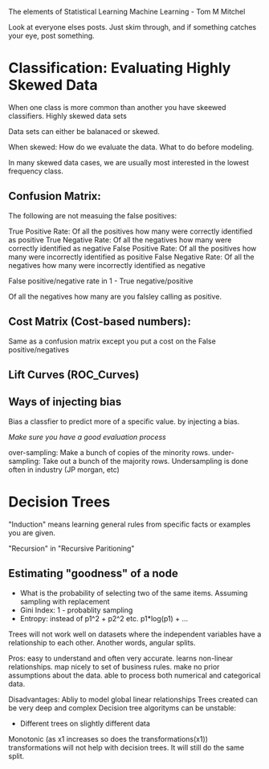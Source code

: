 The elements of Statistical Learning
Machine Learning - Tom M Mitchel

Look at everyone elses posts.  Just skim through, and if something catches your eye, post something.

# Classification: Evaluating Highly Skewed Data

When one class is more common than another you have skeewed classifiers.
Highly skewed data sets

Data sets can either be balanaced or skewed.

When skewed:
   How do we evaluate the data.
   What to do before modeling.

In many skewed data cases, we are usually most interested in the lowest frequency class.

## Confusion Matrix:

The following are not measuing the false positives:

True Positive Rate: Of all the positives how many were correctly identified as positive
True Negative Rate: Of all the negatives how many were correctly identified as negative
False Positive Rate: Of all the positives how many were incorrectly identified as positive
False Negative Rate: Of all the negatives how many were incorrectly identified as negative

False positive/negative rate in 1 - True negative/positive

Of all the negatives how many are you falsley calling as positive.

## Cost Matrix (Cost-based numbers):

Same as a confusion matrix except you put a cost on the False positive/negatives

##  Lift Curves (ROC_Curves)

## Ways of injecting bias

Bias a classfier to predict more of a specific value.
by injecting a bias.

*Make sure you have a good evaluation process*

over-sampling: Make a bunch of copies of the minority rows.
under-sampling: Take out a bunch of the majority rows.  Undersampling is done often in industry (JP morgan, etc)

# Decision Trees

"Induction" means learning general rules from specific facts or examples you are given.

"Recursion" in "Recursive Paritioning"

## Estimating "goodness" of a node

- What is the probability of selecting two of the same items.  Assuming sampling with replacement
- Gini Index: 1 - probablity sampling
- Entropy: instead of p1^2 + p2^2 etc.  p1*log(p1) + ...

Trees will not work well on datasets where the independent variables have a relationship to each other.
Another words, angular splits.

Pros:
easy to understand and often very accurate.
learns non-linear relationships.
map nicely to set of business rules.
make no prior assumptions about the data.
able to process both numerical and categorical data.

Disadvantages:
Abliy to model global linear relationships
Trees created can be very deep and complex
Decision tree algorityms can be unstable:
- Different trees on slightly different data

Monotonic (as x1 increases so does the transformations(x1)) transformations will not help with decision trees.
It will still do the same split.


